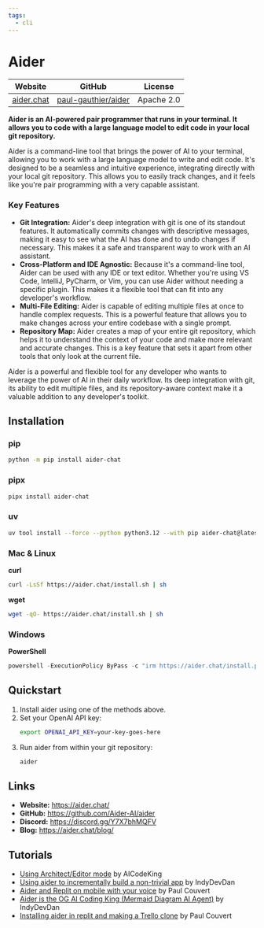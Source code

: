 ```yaml
---
tags:
  - cli
---
```


# Aider

| Website | GitHub | License |
| --- | --- | --- |
| [aider.chat](https://aider.chat/) | [paul-gauthier/aider](https://github.com/paul-gauthier/aider) | Apache 2.0 |

**Aider is an AI-powered pair programmer that runs in your terminal. It allows you to code with a large language model to edit code in your local git repository.**

Aider is a command-line tool that brings the power of AI to your terminal, allowing you to work with a large language model to write and edit code. It's designed to be a seamless and intuitive experience, integrating directly with your local git repository. This allows you to easily track changes, and it feels like you're pair programming with a very capable assistant.

### Key Features

*   **Git Integration:** Aider's deep integration with git is one of its standout features. It automatically commits changes with descriptive messages, making it easy to see what the AI has done and to undo changes if necessary. This makes it a safe and transparent way to work with an AI assistant.
*   **Cross-Platform and IDE Agnostic:** Because it's a command-line tool, Aider can be used with any IDE or text editor. Whether you're using VS Code, IntelliJ, PyCharm, or Vim, you can use Aider without needing a specific plugin. This makes it a flexible tool that can fit into any developer's workflow.
*   **Multi-File Editing:** Aider is capable of editing multiple files at once to handle complex requests. This is a powerful feature that allows you to make changes across your entire codebase with a single prompt.
*   **Repository Map:** Aider creates a map of your entire git repository, which helps it to understand the context of your code and make more relevant and accurate changes. This is a key feature that sets it apart from other tools that only look at the current file.

Aider is a powerful and flexible tool for any developer who wants to leverage the power of AI in their daily workflow. Its deep integration with git, its ability to edit multiple files, and its repository-aware context make it a valuable addition to any developer's toolkit.

## Installation

### pip

```bash
python -m pip install aider-chat
```

### pipx

```bash
pipx install aider-chat
```

### uv

```bash
uv tool install --force --python python3.12 --with pip aider-chat@latest
```

### Mac & Linux

**curl**
```bash
curl -LsSf https://aider.chat/install.sh | sh
```

**wget**
```bash
wget -qO- https://aider.chat/install.sh | sh
```

### Windows

**PowerShell**
```powershell
powershell -ExecutionPolicy ByPass -c "irm https://aider.chat/install.ps1 | iex"
```

## Quickstart

1.  Install aider using one of the methods above.
2.  Set your OpenAI API key:
    ```bash
    export OPENAI_API_KEY=your-key-goes-here
    ```
3.  Run aider from within your git repository:
    ```bash
    aider
    ```

## Links

*   **Website:** https://aider.chat/
*   **GitHub:** https://github.com/Aider-AI/aider
*   **Discord:** https://discord.gg/Y7X7bhMQFV
*   **Blog:** https://aider.chat/blog/

## Tutorials

*   [Using Architect/Editor mode](https://www.youtube.com/watch?v=S9wH2iB_a-c) by AICodeKing
*   [Using aider to incrementally build a non-trivial app](https://www.youtube.com/watch?v=j_3f4_j_v4s) by IndyDevDan
*   [Aider and Replit on mobile with your voice](https://x.com/itsPaulAi/status/1830987090617831810) by Paul Couvert
*   [Aider is the OG AI Coding King (Mermaid Diagram AI Agent)](https://www.youtube.com/watch?v=vW-v-b_g_g8) by IndyDevDan
*   [Installing aider in replit and making a Trello clone](https://x.com/itspaulai/status/1828834199597633724) by Paul Couvert